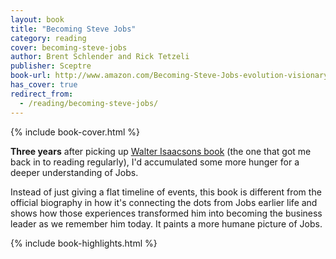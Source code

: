 ```yaml
---
layout: book
title: "Becoming Steve Jobs"
category: reading
cover: becoming-steve-jobs
author: Brent Schlender and Rick Tetzeli
publisher: Sceptre
book-url: http://www.amazon.com/Becoming-Steve-Jobs-evolution-visionary-ebook/dp/B00P6URK66/
has_cover: true
redirect_from:
  - /reading/becoming-steve-jobs/
---
```

{% include book-cover.html %}

**Three years** after picking up [Walter Isaacsons book](/reading/steve-jobs) (the one that got me back in to reading regularly), I'd accumulated some more hunger for a deeper understanding of Jobs.

Instead of just giving a flat timeline of events, this book is different from the official biography in how it's connecting the dots from Jobs earlier life and shows how those experiences transformed him into becoming the business leader as we remember him today. It paints a more humane picture of Jobs.

{% include book-highlights.html %}
